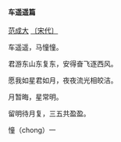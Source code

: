 #### 车遥遥篇

[范成大](https://so.gushiwen.cn/authorv_c1faf0e6cdcb.aspx) [〔宋代〕](https://so.gushiwen.cn/shiwens/default.aspx?cstr=宋代)

车遥遥，马憧憧。

君游东山东复东，安得奋飞逐西风。

愿我如星君如月，夜夜流光相皎洁。

月暂晦，星常明。

留明待月复，三五共盈盈。

憧（chong）一